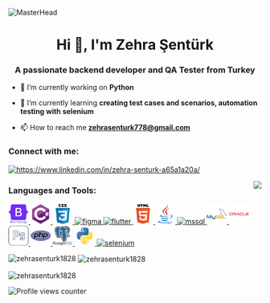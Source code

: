 ![MasterHead](https://media.licdn.com/dms/image/C4D16AQFmlrdLsF0Trw/profile-displaybackgroundimage-shrink_350_1400/0/1661095874433?e=1716422400&v=beta&t=Be7KdWjSrlcIdMyOlz30ApA9_AW2FrPA--VdBreB_38)
<h1 align="center">Hi 👋, I'm Zehra Şentürk</h1>
<h3 align="center">A passionate backend developer and QA Tester from Turkey</h3>

- 🔭 I’m currently working on **Python**

- 🌱 I’m currently learning **creating test cases and scenarios, automation testing with selenium**

- 📫 How to reach me **zehrasenturk778@gmail.com**

<h3 align="left">Connect with me:</h3>
<p align="left">
<a href="https://linkedin.com/in/zehra-senturk-a65a1a20a/" target="blank"><img align="center" src="https://raw.githubusercontent.com/rahuldkjain/github-profile-readme-generator/master/src/images/icons/Social/linked-in-alt.svg" alt="https://www.linkedin.com/in/zehra-senturk-a65a1a20a/" height="30" width="40" /></a>
</p>

<img align="right" height="300" src="https://media.giphy.com/media/v1.Y2lkPTc5MGI3NjExbHhrNGx1bzdvbGRlc29hMzJzY2UwZ3VvMmJtY3RuYzdhNnlyNTRrMSZlcD12MV9pbnRlcm5hbF9naWZfYnlfaWQmY3Q9Zw/XGhTPVMgzLv7s2TOE6/giphy.gif"  />

<h3 align="left">Languages and Tools:</h3>
<p align="left"> <a href="https://getbootstrap.com" target="_blank" rel="noreferrer"> <img src="https://raw.githubusercontent.com/devicons/devicon/master/icons/bootstrap/bootstrap-plain-wordmark.svg" alt="bootstrap" width="40" height="40"/> </a> <a href="https://www.w3schools.com/cs/" target="_blank" rel="noreferrer"> <img src="https://raw.githubusercontent.com/devicons/devicon/master/icons/csharp/csharp-original.svg" alt="csharp" width="40" height="40"/> </a> <a href="https://www.w3schools.com/css/" target="_blank" rel="noreferrer"> <img src="https://raw.githubusercontent.com/devicons/devicon/master/icons/css3/css3-original-wordmark.svg" alt="css3" width="40" height="40"/> </a> <a href="https://www.figma.com/" target="_blank" rel="noreferrer"> <img src="https://www.vectorlogo.zone/logos/figma/figma-icon.svg" alt="figma" width="40" height="40"/> </a> <a href="https://flutter.dev" target="_blank" rel="noreferrer"> <img src="https://www.vectorlogo.zone/logos/flutterio/flutterio-icon.svg" alt="flutter" width="40" height="40"/> </a> <a href="https://www.w3.org/html/" target="_blank" rel="noreferrer"> <img src="https://raw.githubusercontent.com/devicons/devicon/master/icons/html5/html5-original-wordmark.svg" alt="html5" width="40" height="40"/> </a> <a href="https://www.java.com" target="_blank" rel="noreferrer"> <img src="https://raw.githubusercontent.com/devicons/devicon/master/icons/java/java-original.svg" alt="java" width="40" height="40"/> </a> <a href="https://www.microsoft.com/en-us/sql-server" target="_blank" rel="noreferrer"> <img src="https://www.svgrepo.com/show/303229/microsoft-sql-server-logo.svg" alt="mssql" width="40" height="40"/> </a> <a href="https://www.mysql.com/" target="_blank" rel="noreferrer"> <img src="https://raw.githubusercontent.com/devicons/devicon/master/icons/mysql/mysql-original-wordmark.svg" alt="mysql" width="40" height="40"/> </a> <a href="https://www.oracle.com/" target="_blank" rel="noreferrer"> <img src="https://raw.githubusercontent.com/devicons/devicon/master/icons/oracle/oracle-original.svg" alt="oracle" width="40" height="40"/> </a> <a href="https://www.photoshop.com/en" target="_blank" rel="noreferrer"> <img src="https://raw.githubusercontent.com/devicons/devicon/master/icons/photoshop/photoshop-line.svg" alt="photoshop" width="40" height="40"/> </a> <a href="https://www.php.net" target="_blank" rel="noreferrer"> <img src="https://raw.githubusercontent.com/devicons/devicon/master/icons/php/php-original.svg" alt="php" width="40" height="40"/> </a> <a href="https://www.postgresql.org" target="_blank" rel="noreferrer"> <img src="https://raw.githubusercontent.com/devicons/devicon/master/icons/postgresql/postgresql-original-wordmark.svg" alt="postgresql" width="40" height="40"/> </a> <a href="https://www.python.org" target="_blank" rel="noreferrer"> <img src="https://raw.githubusercontent.com/devicons/devicon/master/icons/python/python-original.svg" alt="python" width="40" height="40"/> </a> <a href="https://www.selenium.dev" target="_blank" rel="noreferrer"> <img src="https://raw.githubusercontent.com/detain/svg-logos/780f25886640cef088af994181646db2f6b1a3f8/svg/selenium-logo.svg" alt="selenium" width="40" height="40"/> </a> </p>


<p><img align="left" src="https://github-readme-stats.vercel.app/api/top-langs?username=zehrasenturk1828&show_icons=true&locale=en&layout=compact" alt="zehrasenturk1828" /></p>

<p>&nbsp;<img align="center" src="https://github-readme-stats.vercel.app/api?username=zehrasenturk1828&show_icons=true&locale=en" alt="zehrasenturk1828" /></p>

<p><img align="center" src="https://github-readme-streak-stats.herokuapp.com/?user=zehrasenturk1828&" alt="zehrasenturk1828" /></p>

![Profile views counter](https://komarev.com/ghpvc/?username=Zehrasenturk1828&&style=flat-square)


